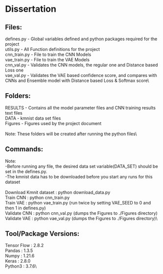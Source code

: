 # Dissertation

Files:
---------------------------------------------------------------------------
defines.py   - Global variables defined and python packages required for the project\
utils.py     - All Function definitions for the project\
cnn_train.py - File to train the CNN Models\
vae_train.py - File to train the VAE Models\
cnn_val.py   - Validates the CNN models, the regular one and Distance based Loss one\
vae_val.py   - Validates the VAE based confidence score, and compares with CNNs and Ensemble model with Distance based Loss & Softmax score\

Folders:
---------------------------------------------------------------------------
RESULTS - Contains all the model parameter files and CNN training results text files\
DATA    - kmnist data set files\
Figures - Figures used by the project document\
\
Note: These folders will be created after running the python files\

Commands: 
---------------------------------------------------------------------------
Note:\
-Before running any file, the desired data set variable(DATA_SET) should be set in the defines.py.\
-The kmnist data has to be downloaded before you start any runs for this dataset\
\
Download Kmnit dataset : python download_data.py\
Train CNN              : python cnn_train.py\
Train VAE              : python vae_train.py (run twice by setting VAE_SEED to 0 and then 1 in defines.py)\
Validate CNN           : python cnn_val.py (dumps the Figures to ./Figures directory)\
Validate VAE           : python vae_val.py (dumps the Figures to ./Figures directory)\

Tool/Package Versions:
---------------------------------------------------------------------------
Tensor Flow : 2.8.2\
Pandas      : 1.3.5\
Numpy       : 1.21.6\
Keras       : 2.8.0\
Python3     : 3.7.6\
